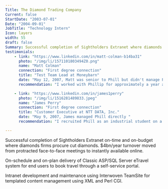 ```yaml
---
Title: The Diamond Trading Company
Current: false
StartDate: "2003-07-01"
Date: "2004-09-01"
JobTitle: "Technology Intern"
Icon: layers
width: 55
draft: false
Summary: Successful completion of Sightholders Extranet where diamonds firms procure cut diamonds. $4bn/year turnover moved to instantly available online.
testimonials:
    - link: "https://www.linkedin.com/in/matt-colman-b14ba31"
      photo: "/img/li/1571101803494Z0.png"
      name: "Matt Colman"
      connection: "First degree connection"
      title: "Test Team Lead at Moneybarn"
      date: "May 12, 2007, Matt was senior to Phill but didn't manage Phill directly "
      recommendation: "I worked with Phillip for approximately a year and I can say that it was a pleasure to work with someone with a 'can do' attitude to their work. I'm sure Phillip's knowledge/experience has grown since he left the DTC, which combined with his work ethic should make him a valuable addition to any team. "

    - link: "https://www.linkedin.com/in/james1perry"
      photo: "/img/li/1516281489833.jpeg"
      name: "James Perry"
      connection: "First degree connection"
      title: "Customer Executive at NTT DATA, Inc."
      date: "May 9, 2007, James managed Phill directly "
      recommendation: "I recruited Phill as an industrial student on a years placement.  His work was of a good standard, he worked hard, was flexible, developed good working relations with colleagues and fitted in well with the team.  I would happily recruit him again. "

---
```

Successful completion of Sightholders Extranet on-time and on-budget where diamonds firms procure cut diamonds. $4bn/year turnover moved from protracted face-to-face meetings to instantly available online.

On-schedule and on-plan delivery of Classic ASP/SQL Server eTravel system for end users to book travel through a self-service portal.

Intranet development and maintenance using Interwoven TeamSite for templated content management using XML and Perl CGI.